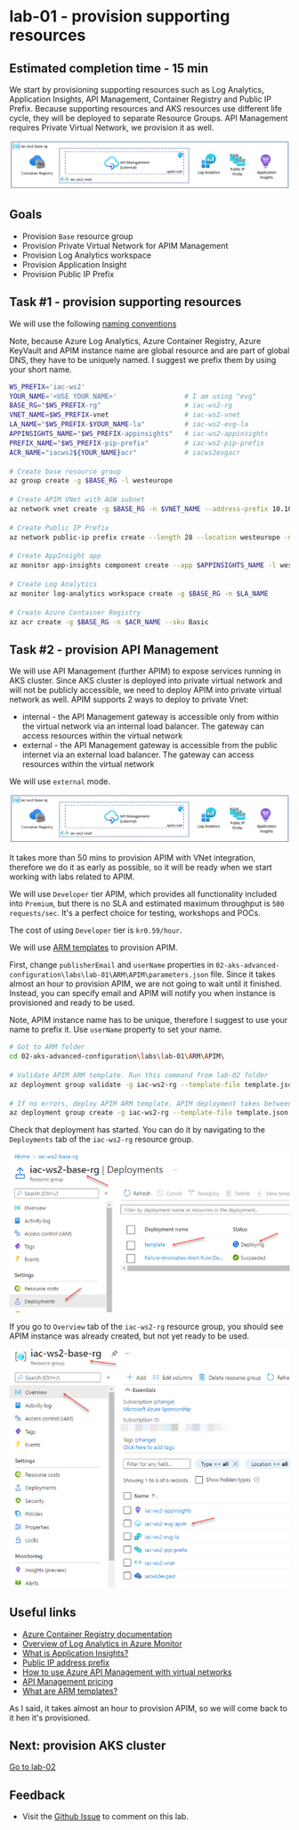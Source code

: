 # lab-01 - provision supporting resources

## Estimated completion time - 15 min

We start by provisioning supporting resources such as Log Analytics, Application Insights, API Management, Container Registry and Public IP Prefix. Because supporting resources and AKS resources use different life cycle, they will be deployed to separate Resource Groups. API Management requires Private Virtual Network, we provision it as well.

![model](images/base-rg-with-apim.png)

## Goals

* Provision `Base` resource group
* Provision Private Virtual Network for APIM Management
* Provision Log Analytics workspace
* Provision Application Insight
* Provision Public IP Prefix

## Task #1 - provision supporting resources

We will use the following [naming conventions](../../naming-conventions.md)

Note, because Azure Log Analytics, Azure Container Registry, Azure KeyVault and APIM instance name are global resource and are part of global DNS, they have to be uniquely named. I suggest we prefix them by using your short name.

```bash
WS_PREFIX='iac-ws2'
YOUR_NAME='<USE YOUR NAME>'                 # I am using "evg"
BASE_RG="$WS_PREFIX-rg"                     # iac-ws2-rg
VNET_NAME=$WS_PREFIX-vnet                   # iac-ws2-vnet
LA_NAME="$WS_PREFIX-$YOUR_NAME-la"          # iac-ws2-evg-la
APPINSIGHTS_NAME="$WS_PREFIX-appinsights"   # iac-ws2-appinsights
PREFIX_NAME="$WS_PREFIX-pip-prefix"         # iac-ws2-pip-prefix
ACR_NAME="iacws2${YOUR_NAME}acr"            # iacws2evgacr

# Create base resource group
az group create -g $BASE_RG -l westeurope

# Create APIM VNet with AGW subnet
az network vnet create -g $BASE_RG -n $VNET_NAME --address-prefix 10.10.0.0/16 --subnet-name apim-net --subnet-prefix 10.10.0.0/27

# Create Public IP Prefix
az network public-ip prefix create --length 28 --location westeurope -n $PREFIX_NAME -g $BASE_RG

# Create AppInsight app
az monitor app-insights component create --app $APPINSIGHTS_NAME -l westeurope --kind web -g $BASE_RG --application-type web --retention-time 120

# Create Log Analytics
az monitor log-analytics workspace create -g $BASE_RG -n $LA_NAME

# Create Azure Container Registry
az acr create -g $BASE_RG -n $ACR_NAME --sku Basic
```

## Task #2 - provision API Management

We will use API Management (further APIM) to expose services running in AKS cluster. Since AKS cluster is deployed into private virtual network and will not be publicly accessible, we need to deploy APIM into private virtual network as well. APIM supports 2 ways to deploy to private Vnet:

* internal - the API Management gateway is accessible only from within the virtual network via an internal load balancer. The gateway can access resources within the virtual network
* external - the API Management gateway is accessible from the public internet via an external load balancer. The gateway can access resources within the virtual network

We will use `external` mode.

![model](images/base-rg-with-apim.png)

It takes more than 50 mins to provision APIM with VNet integration, therefore we do it as early as possible, so it will be ready when we start working with labs related to APIM. 

We will use `Developer` tier APIM, which provides all functionality included into `Premium`, but there is no SLA and estimated maximum throughput is `500 requests/sec`. It's a perfect choice for testing, workshops and POCs.

The cost of using `Developer` tier is `kr0.59/hour`.

We will use [ARM templates](https://docs.microsoft.com/en-us/azure/azure-resource-manager/templates/overview?WT.mc_id=AZ-MVP-5003837) to provision APIM. 

First, change `publisherEmail` and `userName` properties in `02-aks-advanced-configuration\labs\lab-01\ARM\APIM\parameters.json` file. Since it takes almost an hour to provision APIM, we are not going to wait until it finished. Instead, you can specify email and APIM will notify you when instance is provisioned and ready to be used. 

Note, APIM instance name has to be unique, therefore I suggest to use your name to prefix it. Use `userName` property to set your name.

```bash
# Got to ARM folder
cd 02-aks-advanced-configuration\labs\lab-01\ARM\APIM\

# Validate APIM ARM template. Run this command from lab-02 folder
az deployment group validate -g iac-ws2-rg --template-file template.json --parameters parameters.json 

# If no errors, deploy APIM ARM template. APIM deployment takes between 30 and 50 mins
az deployment group create -g iac-ws2-rg --template-file template.json --parameters parameters.json 
```

Check that deployment has started. You can do it by navigating to the `Deployments` tab of the `iac-ws2-rg` resource group.

![Deployments](images/rg-deployments.png)

If you go to `Overview` tab of the `iac-ws2-rg` resource group, you should see APIM instance was already created, but not yet ready to be used.

![Deployments](images/apim.png)

## Useful links

* [Azure Container Registry documentation](https://docs.microsoft.com/en-us/azure/container-registry/?WT.mc_id=AZ-MVP-5003837)
* [Overview of Log Analytics in Azure Monitor](https://docs.microsoft.com/en-us/azure/azure-monitor/logs/log-analytics-overview?WT.mc_id=AZ-MVP-5003837)
* [What is Application Insights?](https://docs.microsoft.com/en-us/azure/azure-monitor/app/app-insights-overview?WT.mc_id=AZ-MVP-5003837)
* [Public IP address prefix](https://docs.microsoft.com/en-us/azure/virtual-network/public-ip-address-prefix?WT.mc_id=AZ-MVP-5003837)
* [How to use Azure API Management with virtual networks](https://docs.microsoft.com/en-us/azure/api-management/api-management-using-with-vnet?WT.mc_id=AZ-MVP-5003837)
* [API Management pricing](https://azure.microsoft.com/en-us/pricing/details/api-management/?WT.mc_id=AZ-MVP-5003837)
* [What are ARM templates?](https://docs.microsoft.com/en-us/azure/azure-resource-manager/templates/overview?WT.mc_id=AZ-MVP-5003837)

As I said, it takes almost an hour to provision APIM, so we will come back to it hen it's provisioned.

## Next: provision AKS cluster

[Go to lab-02](../lab-02/readme.md)

## Feedback

* Visit the [Github Issue](https://github.com/evgenyb/aks-workshops/issues/15) to comment on this lab. 